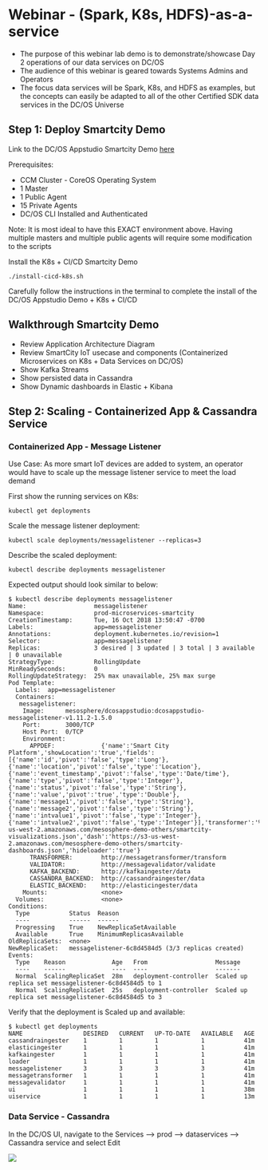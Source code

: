 # Webinar - (Spark, K8s, HDFS)-as-a-service
- The purpose of this webinar lab demo is to demonstrate/showcase Day 2 operations of our data services on DC/OS
- The audience of this webinar is geared towards Systems Admins and Operators
- The focus data services will be Spark, K8s, and HDFS as examples, but the concepts can easily be adapted to all of the other Certified SDK data services in the DC/OS Universe

## Step 1: Deploy Smartcity Demo

Link to the DC/OS Appstudio Smartcity Demo [here](https://wiki.mesosphere.com/display/~esiemes/DCOS+AppStudio)

Prerequisites:
- CCM Cluster - CoreOS Operating System
- 1 Master
- 1 Public Agent
- 15 Private Agents
- DC/OS CLI Installed and Authenticated

Note: It is most ideal to have this EXACT environment above. Having multiple masters and multiple public agents will require some modification to the scripts

Install the K8s + CI/CD Smartcity Demo

```
./install-cicd-k8s.sh
```

Carefully follow the instructions in the terminal to complete the install of the DC/OS Appstudio Demo + K8s + CI/CD

## Walkthrough Smartcity Demo
- Review Application Architecture Diagram
- Review SmartCity IoT usecase and components (Containerized Microservices on K8s + Data Services on DC/OS)
- Show Kafka Streams
- Show persisted data in Cassandra
- Show Dynamic dashboards in Elastic + Kibana

## Step 2: Scaling - Containerized App & Cassandra Service

### Containerized App - Message Listener

Use Case: As more smart IoT devices are added to system, an operator would have to scale up the message listener service to meet the load demand

First show the running services on K8s:
```
kubectl get deployments
```

Scale the message listener deployment:
```
kubectl scale deployments/messagelistener --replicas=3
```

Describe the scaled deployment:
```
kubectl describe deployments messagelistener
```

Expected output should look similar to below:
```
$ kubectl describe deployments messagelistener
Name:                   messagelistener
Namespace:              prod-microservices-smartcity
CreationTimestamp:      Tue, 16 Oct 2018 13:50:47 -0700
Labels:                 app=messagelistener
Annotations:            deployment.kubernetes.io/revision=1
Selector:               app=messagelistener
Replicas:               3 desired | 3 updated | 3 total | 3 available | 0 unavailable
StrategyType:           RollingUpdate
MinReadySeconds:        0
RollingUpdateStrategy:  25% max unavailable, 25% max surge
Pod Template:
  Labels:  app=messagelistener
  Containers:
   messagelistener:
    Image:      mesosphere/dcosappstudio:dcosappstudio-messagelistener-v1.11.2-1.5.0
    Port:       3000/TCP
    Host Port:  0/TCP
    Environment:
      APPDEF:             {'name':'Smart City Platform','showLocation':'true','fields':[{'name':'id','pivot':'false','type':'Long'},{'name':'location','pivot':'false','type':'Location'},{'name':'event_timestamp','pivot':'false','type':'Date/time'},{'name':'type','pivot':'false','type':'Integer'},{'name':'status','pivot':'false','type':'String'},{'name':'value','pivot':'true','type':'Double'},{'name':'message1','pivot':'false','type':'String'},{'name':'message2','pivot':'false','type':'String'},{'name':'intvalue1','pivot':'false','type':'Integer'},{'name':'intvalue2','pivot':'false','type':'Integer'}],'transformer':'%09%0A%09%09%0A%09%2F%2F%20Raw%20message%20available%20as%3A%20rawtext%3B%0A%09%2F%2F%20save%20result%20in%20variable%3A%20result%0A%09%2F%2F%20result%20is%20of%20type%20String%0A%09%0A%09%2F%2F%20get%20json%20object%3A%20JSON.parse(rawtext)%3B%0A%09%2F%2F%20also%20available%20fields%5B%5D%20and%20types%5B%5D%3A%0A%09%2F%2F%20e.g.%20fields%5B0%5D%3D%3D%20%22id%22%2C%20%20types%5B0%5D%3D%3D%22Long%22%0A%0A%09%2F%2F%20Transform%20incoming%20xml%20to%20json%3A%20%20json%3D%20parseXML(rawtext)%3B%20result%3D%20JSON.stringify(json)%3B%0A%09%2F%2F%20uses%20npm%20xml2js%0A%09%2F%2F%20Transform%20incoming%20yaml%20to%20json%3A%20let%20json%3DyamlParser.parse(rawtext)%3B%20console.log(%22JSON%3A%20%22%2BJSON.stringify(json))%3B%20result%3D%20JSON.stringify(json)%3B%20%0A%09%2F%2F%20uses%20npm%20yamljs%0A%09%2F%2F%20Rename%20field%3A%20let%20json%3D%20JSON.parse(rawtext)%3B%20json.newname%3D%20json.oldname%3B%20delete%20json.oldname%3B%0A%0A%09console.log(%22In%20%3A%20%22%2Brawtext)%3B%0A%2F*%0A%09let%20json%3D%20JSON.parse(rawtext)%3B%0A%20%20%20%20%20%20%20%20for%20(var%20key%20in%20json)%20%7B%0A%20%20%09%09%09if%20(json.hasOwnProperty(key))%20%7B%0A%09%09%09%09%20%20if(typesByName%5Bkey%5D%3D%3D%3D%20%22String%22)%0A%09%09%09%09%20%20%09json%5Bkey%5D%3D%20%22Great!%22%3B%0A%09%09%09%7D%0A%09%09%7D%0A%0A%09result%3D%20JSON.stringify(json)%3B%0A*%2F%0A%09result%3D%20rawtext%3B%0A%09console.log(%22After%20transformation%3A%20%22%2Bresult)%3B%0A%09%09%09%09%09%0A%09%09%09%09%09','topic':'citydata','table':'citydata','keyspace':'london','path':'smartcity','creator':'http://localhost:3000','dockerrepo':'mesosphere/dcosappstudio','img':'','vis':'https://s3-us-west-2.amazonaws.com/mesosphere-demo-others/smartcity-visualizations.json','dash':'https://s3-us-west-2.amazonaws.com/mesosphere-demo-others/smartcity-dashboards.json','hideloader':'true'}
      TRANSFORMER:        http://messagetransformer/transform
      VALIDATOR:          http://messagevalidator/validate
      KAFKA_BACKEND:      http://kafkaingester/data
      CASSANDRA_BACKEND:  http://cassandraingester/data
      ELASTIC_BACKEND:    http://elasticingester/data
    Mounts:               <none>
  Volumes:                <none>
Conditions:
  Type           Status  Reason
  ----           ------  ------
  Progressing    True    NewReplicaSetAvailable
  Available      True    MinimumReplicasAvailable
OldReplicaSets:  <none>
NewReplicaSet:   messagelistener-6c8d4584d5 (3/3 replicas created)
Events:
  Type    Reason             Age   From                   Message
  ----    ------             ----  ----                   -------
  Normal  ScalingReplicaSet  28m   deployment-controller  Scaled up replica set messagelistener-6c8d4584d5 to 1
  Normal  ScalingReplicaSet  25s   deployment-controller  Scaled up replica set messagelistener-6c8d4584d5 to 3
```

Verify that the deployment is Scaled up and available:
```
$ kubectl get deployments
NAME                 DESIRED   CURRENT   UP-TO-DATE   AVAILABLE   AGE
cassandraingester    1         1         1            1           41m
elasticingester      1         1         1            1           41m
kafkaingester        1         1         1            1           41m
loader               1         1         1            1           41m
messagelistener      3         3         3            3           41m
messagetransformer   1         1         1            1           41m
messagevalidator     1         1         1            1           41m
ui                   1         1         1            1           38m
uiservice            1         1         1            1           13m
```

### Data Service - Cassandra

In the DC/OS UI, navigate to the Services --> prod --> dataservices --> Cassandra service and select Edit

![](https://github.com/ably77/dcos-se/blob/master/services_day2opswebinar/resources/cassandra1.png)


